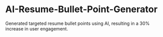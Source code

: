 # AI-Resume-Bullet-Point-Generator
Generated targeted resume bullet points using AI, resulting in a 30% increase in user engagement.
